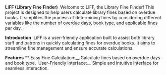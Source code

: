 **LiFF (Library Fine Finder)** 
Welcome to LiFF, the Library Fine Finder! This project is designed to help users calculate library fines based on overdue books. It simplifies the process of determining fines by considering different variables like the number of overdue days, book type, and applicable fines per day.

**Introduction** 
LiFF is a user-friendly application built to assist both library staff and patrons in quickly calculating fines for overdue books. It aims to streamline fine management and ensure accurate calculations.

**Features** **
Easy Fine Calculation:__ Calculate fines based on overdue days and book type. 
User-Friendly Interface:__ Simple and intuitive interface for seamless interaction.
